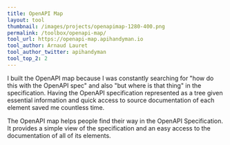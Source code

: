 ```yaml
---
title: OpenAPI Map
layout: tool
thumbnail: /images/projects/openapimap-1280-400.png
permalink: /toolbox/openapi-map/
tool_url: https://openapi-map.apihandyman.io
tool_author: Arnaud Lauret
tool_author_twitter: apihandyman
tool_top_2: 2
---
```


I built the OpenAPI map because I was constantly searching for "how do this with the OpenAPI spec" and also "but where is that thing" in the specification. Having the OpenAPI specification represented as a tree given essential information and quick access to source documentation of each element saved me countless time.
<!--more-->
The OpenAPI map helps people find their way in the OpenAPI Specification. It provides a simple view of the specification and an easy access to the documentation of all of its elements.